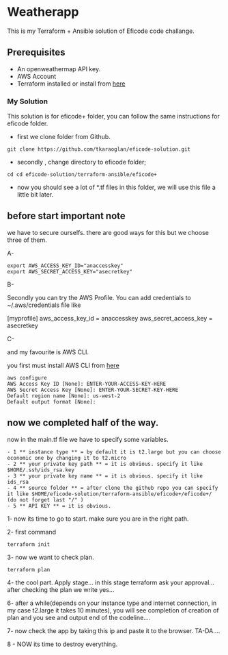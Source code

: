 # Weatherapp

This is my Terraform + Ansible solution of Eficode code challange.

## Prerequisites

- An openweathermap API key.
- AWS Account
- Terraform installed or install from [here](https://learn.hashicorp.com/tutorials/terraform/install-cli)
    

### My Solution

This solution is for eficode+ folder, you can follow the same instructions for eficode folder.

* first we clone folder from Github.

```
git clone https://github.com/tkaraoglan/eficode-solution.git
```
* secondly , change directory to eficode folder;
        
```
cd cd eficode-solution/terraform-ansible/eficode+
```

* now you should see a lot of *.tf files in this folder, we will use this file a little bit later.

## before start important note

we have to secure ourselfs. there are good ways for this but we choose three of them.

A- 
```
export AWS_ACCESS_KEY_ID="anaccesskey"
export AWS_SECRET_ACCESS_KEY="asecretkey"
```

B-

Secondly you can try the AWS Profile. You can add credentials to ~/.aws/credentials file like

[myprofile]
aws_access_key_id     = anaccesskey
aws_secret_access_key = asecretkey

C-

and my favourite is AWS CLI.

you first must install AWS CLI from [here](https://docs.aws.amazon.com/cli/latest/userguide/cli-chap-getting-started.html)

```
aws configure
AWS Access Key ID [None]: ENTER-YOUR-ACCESS-KEY-HERE
AWS Secret Access Key [None]: ENTER-YOUR-SECRET-KEY-HERE
Default region name [None]: us-west-2
Default output format [None]: 
```
## now we completed half of the way.

now in the main.tf file we have to specify some variables.

    - 1 ** instance type ** = by default it is t2.large but you can choose economic one by changing it to t2.micro
    - 2 ** your private key path ** = it is obvious. specify it like $HOME/.ssh/ids_rsa.key
    - 3 ** your private key name ** = it is obvious. specify it like ids_rsa
    - 4 ** source folder ** = after clone the github repo you can specify it like $HOME/eficode-solution/terraform-ansible/eficode+/eficode+/ (do not forget last "/" )
    - 5 ** API KEY ** = it is obvious.
    
    

1- now its time to go to start. make sure you are in the right path.
![]()


2- first command

```
terraform init
```



3- now we want to check plan.

```
terraform plan
```


4- the cool part. Apply stage... in this stage terraform ask your approval... after checking the plan we write yes...


6- after a while(depends on your instance type and internet connection, in my case t2.large it takes 10 minutes), you will see completion of creation of plan and you see and output end of the codeline....



7- now check the app by taking this ip and paste it to the browser. TA-DA....



8 - NOW its time to destroy everything.
    

